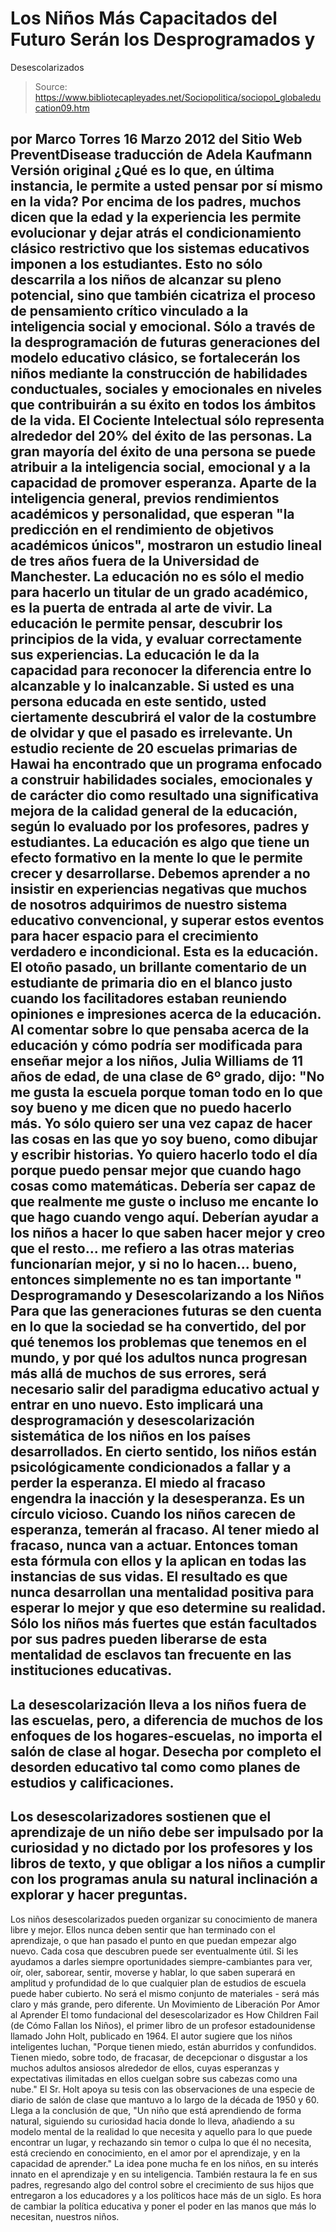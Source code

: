 # Los Niños Más Capacitados del Futuro Serán los Desprogramados y 
Desescolarizados

> Source: https://www.bibliotecapleyades.net/Sociopolitica/sociopol_globaleducation09.htm

por Marco Torres
16 Marzo 2012
del Sitio Web PreventDisease
traducción de
Adela Kaufmann
Versión
original
¿Qué es lo que, en última instancia, le permite a usted pensar por sí mismo
en la vida?
Por encima de los padres, muchos dicen que la edad y la experiencia les
permite evolucionar y dejar atrás el condicionamiento clásico restrictivo
que los sistemas educativos imponen a los estudiantes.
Esto no sólo descarrila a los niños de alcanzar su pleno potencial, sino que
también cicatriza el proceso de pensamiento crítico vinculado a la
inteligencia social y emocional.
Sólo a través de la desprogramación de futuras generaciones del modelo
educativo clásico, se fortalecerán los niños mediante la construcción de
habilidades conductuales, sociales y emocionales en niveles que contribuirán
a su éxito en todos los ámbitos de la vida.
El Cociente Intelectual sólo representa alrededor del 20% del éxito de las
personas.
La gran mayoría del éxito de una persona se puede atribuir a la inteligencia
social, emocional y a la capacidad de promover esperanza. Aparte de la
inteligencia general, previos rendimientos académicos y personalidad, que
esperan "la
predicción en el rendimiento de objetivos académicos únicos", mostraron un
estudio lineal de tres años fuera de la Universidad de Manchester.
La educación no es sólo el medio para hacerlo un titular de un grado
académico, es la puerta de entrada al arte de vivir. La educación le permite
pensar, descubrir los principios de la vida, y evaluar correctamente sus
experiencias. La educación le da la capacidad para reconocer la diferencia
entre lo alcanzable y lo inalcanzable.
Si usted es una persona educada en
este sentido, usted ciertamente descubrirá el valor de la costumbre de
olvidar y que el pasado es irrelevante.
Un estudio reciente de 20 escuelas primarias de
Hawai ha encontrado que un
programa enfocado a construir habilidades sociales, emocionales y de
carácter dio como resultado una significativa mejora de la calidad general
de la educación, según lo evaluado por los profesores, padres y estudiantes.
La educación es algo que tiene un efecto formativo en la mente lo que le
permite crecer y desarrollarse. Debemos aprender a no insistir en
experiencias negativas que muchos de nosotros adquirimos de nuestro sistema
educativo convencional, y superar estos eventos para hacer espacio para el
crecimiento verdadero e incondicional. Esta es la educación.
El otoño pasado, un brillante comentario de un estudiante de primaria dio en
el blanco justo cuando los facilitadores estaban reuniendo opiniones e
impresiones acerca de la educación.
Al comentar sobre lo que pensaba acerca de la educación y cómo podría ser
modificada para enseñar mejor a los niños, Julia Williams de 11 años de edad,
de una clase de 6º grado, dijo:
"No me gusta la escuela porque toman todo en lo que soy bueno y me dicen que
no puedo hacerlo más. Yo sólo quiero ser una vez capaz de hacer las cosas en
las que yo soy bueno, como dibujar y escribir historias. Yo quiero hacerlo
todo el día porque puedo pensar mejor que cuando hago cosas como matemáticas.
Debería ser capaz de que realmente me guste o incluso me encante lo que hago
cuando vengo aquí. Deberían ayudar a los niños a hacer lo que saben hacer
mejor y creo que el resto... me refiero a las otras materias funcionarían
mejor, y si no lo hacen... bueno, entonces simplemente no es tan importante
"
Desprogramando y Desescolarizando a los Niños
Para que las generaciones futuras se den cuenta en lo que la sociedad se ha
convertido, del por qué tenemos los problemas que tenemos en el mundo, y por
qué los adultos nunca progresan más allá de muchos de sus errores, será
necesario salir del paradigma educativo actual y entrar en uno nuevo.
Esto implicará una desprogramación y desescolarización sistemática de los
niños en los países desarrollados.
En cierto sentido, los niños están psicológicamente condicionados a fallar y
a perder la esperanza. El miedo al fracaso engendra la inacción y la
desesperanza. Es un círculo vicioso. Cuando los niños carecen de esperanza,
temerán al fracaso. Al tener miedo al fracaso, nunca van a actuar.
Entonces toman esta fórmula con ellos y la aplican en todas las instancias
de sus vidas. El resultado es que nunca desarrollan una mentalidad positiva
para esperar lo mejor y que eso determine su realidad.
Sólo los niños más fuertes que están facultados por sus padres pueden
liberarse de esta mentalidad de esclavos tan frecuente en las instituciones
educativas.
-
La desescolarización lleva a los niños fuera de las escuelas, pero, a
diferencia de muchos de los enfoques de los hogares-escuelas, no importa el
salón de clase al hogar. Desecha por completo el desorden educativo tal como
como planes de estudios y calificaciones.
-
Los desescolarizadores sostienen que el aprendizaje de un niño debe ser
impulsado por la curiosidad y no dictado por los profesores y los libros de
texto, y que obligar a los niños a cumplir con los programas anula su
natural inclinación a explorar y hacer preguntas.
-
Los niños desescolarizados pueden organizar su conocimiento de manera libre
y mejor.
Ellos nunca deben sentir que han terminado con el aprendizaje, o que han
pasado el punto en que puedan empezar algo nuevo.
Cada cosa que descubren puede ser eventualmente útil. Si les ayudamos a
darles siempre oportunidades siempre-cambiantes para ver, oír, oler,
saborear, sentir, moverse y hablar, lo que saben superará en amplitud y
profundidad de lo que cualquier plan de estudios de escuela puede haber
cubierto.
No será el mismo conjunto de materiales - será más claro y más grande, pero
diferente.
Un Movimiento de
Liberación Por Amor al Aprender
El tomo fundacional del desescolarizador es How Children Fail
(de Cómo
Fallan los Niños), el primer libro de un profesor estadounidense llamado John
Holt, publicado en 1964.
El autor sugiere que los niños inteligentes luchan,
"Porque tienen miedo, están aburridos y confundidos. Tienen miedo, sobre
todo, de fracasar, de decepcionar o disgustar a los muchos adultos ansiosos
alrededor de ellos, cuyas esperanzas y expectativas ilimitadas en ellos
cuelgan sobre sus cabezas como una nube."
El Sr. Holt apoya su tesis con las observaciones de una especie de diario de
salón de clase que mantuvo a lo largo de la década de 1950 y 60.
Llega a la conclusión de que,
"Un niño que está aprendiendo de forma natural, siguiendo su curiosidad
hacia donde lo lleva, añadiendo a su modelo mental de la realidad lo que
necesita y aquello para lo que puede encontrar un lugar, y rechazando sin
temor o culpa lo que él no necesita, está creciendo en conocimiento, en el
amor por el aprendizaje, y en la capacidad de aprender."
La idea pone mucha fe en los niños, en su interés innato en el aprendizaje y
en su inteligencia. También restaura la fe en sus padres, regresando algo
del control sobre el crecimiento de sus hijos que entregaron a los
educadores y a los políticos hace más de un siglo.
Es hora de cambiar la política educativa y poner el poder en las manos que
más lo necesitan, nuestros niños.
